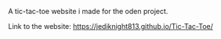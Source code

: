 A tic-tac-toe website i made for the oden project.

Link to the website: https://jediknight813.github.io/Tic-Tac-Toe/


